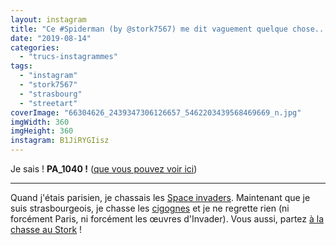 ```yaml
---
layout: instagram
title: "Ce #Spiderman (by @stork7567) me dit vaguement quelque chose... #streetart #strasbourg"
date: "2019-08-14"
categories: 
  - "trucs-instagrammes"
tags: 
  - "instagram"
  - "stork7567"
  - "strasbourg"
  - "streetart"
coverImage: "66304626_2439347306126657_5462203439568469669_n.jpg"
imgWidth: 360
imgHeight: 360
instagram: B1JiRYGIisz
---
```


Je sais ! **PA\_1040 !** ([que vous pouvez voir ici](https://www.6x8.org/2016/11/pa_1040-spaceinvader-invader-streetart-paris-spiderman/))

* * *

Quand j'étais parisien, je chassais les [Space invaders](http://sitofotos.6x8.org/index.php?/category/2). Maintenant que je suis strasbourgeois, je chasse les [cigognes](https://www.6x8.org/tag/stork7567/) et je ne regrette rien (ni forcément Paris, ni forcément les œuvres d'Invader). Vous aussi, partez [à la chasse au Stork](https://www.6x8.org/2019/11/a-la-chasse-au-stork/) !
